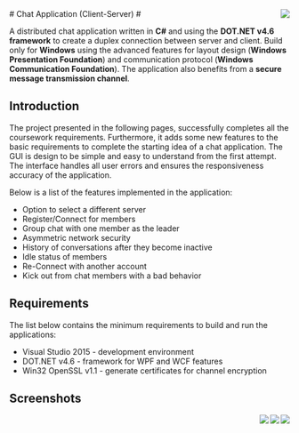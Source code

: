 <img src="project-logo.jpg" align="right" />
# Chat Application (Client-Server) #

A distributed chat application written in **C#** and using the **DOT.NET v4.6 framework** to create a duplex connection between server and client. Build only for **Windows** using the advanced features for layout design (**Windows Presentation Foundation**) and communication protocol (**Windows Communication Foundation**). The application also benefits from a **secure message transmission channel**. 

## Introduction

The project presented in the following pages, successfully completes all the coursework requirements. Furthermore, it adds some new features to the basic requirements to complete the starting idea of a chat application. The GUI is design to be simple and easy to understand from the first attempt. The interface handles all user errors and ensures the responsiveness accuracy of the application. 

Below is a list of the features implemented in the application:

- Option to select a different server
- Register/Connect for members
- Group chat with one member as the leader
- Asymmetric network security
- History of conversations after they become inactive
- Idle status of members
- Re-Connect with another account
- Kick out from chat members with a bad behavior

## Requirements

The list below contains the minimum requirements to build and run the applications:

- Visual Studio 2015 - development environment
- DOT.NET v4.6 - framework for WPF and WCF features
- Win32 OpenSSL v1.1 - generate certificates for channel encryption

## Screenshots

<img src="screenshot-1.jpg" align="right" />

<img src="screenshot-2.jpg" align="right" />

<img src="screenshot-3.jpg" align="right" />
